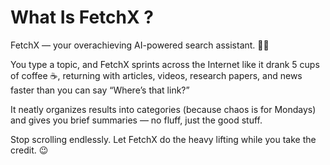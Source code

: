 <h1> What Is FetchX ? </h1> 
FetchX — your overachieving AI-powered search assistant. 🕵️‍♂️

You type a topic, and FetchX sprints across the Internet like it drank 5 cups of coffee ☕, returning with articles, videos, research papers, and news faster than you can say “Where’s that link?”

It neatly organizes results into categories (because chaos is for Mondays) and gives you brief summaries — no fluff, just the good stuff.

Stop scrolling endlessly. Let FetchX do the heavy lifting while you take the credit. 😉
